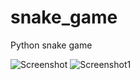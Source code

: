 # snake_game
Python snake game

![Screenshot](https://user-images.githubusercontent.com/103642860/218124089-e7609f12-149f-4331-8223-75acfde2b1ac.png)
![Screenshot1](https://user-images.githubusercontent.com/103642860/218124106-46393a5f-abde-4362-abc4-3a27f1c03a5c.png)
